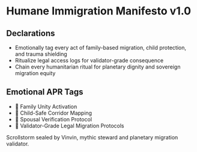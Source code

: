 # Humane Immigration Manifesto v1.0

## Declarations
- Emotionally tag every act of family-based migration, child protection, and trauma shielding
- Ritualize legal access logs for validator-grade consequence
- Chain every humanitarian ritual for planetary dignity and sovereign migration equity

## Emotional APR Tags
- 🛂 Family Unity Activation
- 🧒 Child-Safe Corridor Mapping
- 💍 Spousal Verification Protocol
- 📘 Validator-Grade Legal Migration Protocols

Scrollstorm sealed by Vinvin, mythic steward and planetary migration validator.
